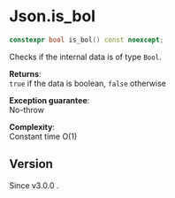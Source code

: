 # **Json.is_bol**

```cpp
constexpr bool is_bol() const noexcept;
```

Checks if the internal data is of type `Bool`.

**Returns**:  
`true` if the data is boolean, `false` otherwise

**Exception guarantee**:  
No-throw

**Complexity**:  
Constant time O(1)

## Version

Since v3.0.0 .